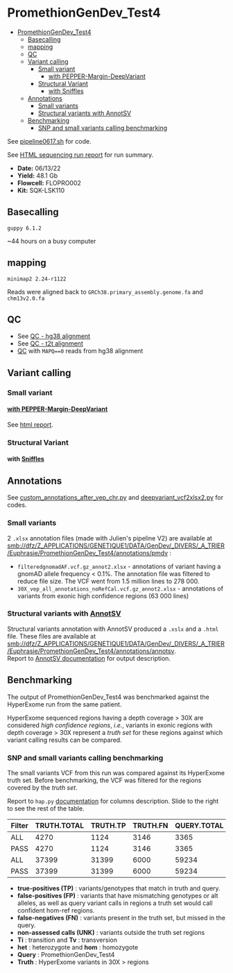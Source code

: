 # PromethionGenDev_Test4
- [PromethionGenDev_Test4](#promethiongendev_test4)
  - [Basecalling](#basecalling)
  - [mapping](#mapping)
  - [QC](#qc)
  - [Variant calling](#variant-calling)
    - [Small variant](#small-variant)
      - [with PEPPER-Margin-DeepVariant](#with-pepper-margin-deepvariant)
    - [Structural Variant](#structural-variant)
      - [with Sniffles](#with-sniffles)
  - [Annotations](#annotations)
    - [Small variants](#small-variants)
    - [Structural variants with AnnotSV](#structural-variants-with-annotsv)
  - [Benchmarking](#benchmarking)
    - [SNP and small variants calling benchmarking](#snp-and-small-variants-calling-benchmarking)


See [pipeline0617.sh](./scripts/pipeline_0617.sh) for code. 

See [HTML sequencing run report](https://raw.githack.com/ziphra/long_reads/main/PromethionGenDev_Test4_13062022/files/report_PAM60245_20220613_1645_ad874836.html) for run summary.

- **Date:** 06/13/22
- **Yield:** 48.1 Gb
- **Flowcell:** FLOPRO002 
- **Kit:** SQK-LSK110

## Basecalling 
`guppy 6.1.2`

~44 hours on a busy computer

## mapping 
`minimap2 2.24-r1122`

Reads were aligned back to `GRCh38.primary_assembly.genome.fa` and `chm13v2.0.fa`

## QC 

- See [QC - hg38 alignment](https://raw.githack.com/ziphra/long_reads/main/PromethionGenDev_Test4_13062022/files/PromethionGenDev_Test4_13062022_QC.html)
- See [QC - t2t alignment](https://raw.githack.com/ziphra/long_reads/main/PromethionGenDev_Test4_13062022/files/PromethionGenDev_Test4_13062022_t2t_mmi_QC.html)
- [QC](https://raw.githack.com/ziphra/long_reads/main/PromethionGenDev_Test4_13062022/files/H_MAPQ0_PromethionGenDev_Test4_13062022_mmi_QC2.html) with `MAPQ==0` reads from hg38 alignment 


## Variant calling 

### Small variant 
#### [with PEPPER-Margin-DeepVariant](https://github.com/kishwarshafin/pepper)

See [html report](https://raw.githack.com/ziphra/long_reads/main/PromethionGenDev_Test4_13062022/files/PromethionGenDev_Test4_13062022_QC.html).

### Structural Variant
#### with [Sniffles](https://github.com/fritzsedlazeck/Sniffles)

## Annotations 
See [custom_annotations_after_vep_chr.py](./scripts/custom_annotations_after_vep_chr.py) and [deepvariant_vcf2xlsx2.py](./scripts/deepvariant_vcf2xlsx2.py) for codes.

### Small variants 
2 `.xlsx` annotation files (made with Julien's pipeline V2) are available at <smb://dfz/Z_APPLICATIONS/GENETIQUE1/DATA/GenDev/_DIVERS/_A_TRIER/Euphrasie/PromethionGenDev_Test4/annotations/pmdv> :
- `filteredgnomadAF.vcf.gz_annot2.xlsx` - annotations of variant having a gnomAD allele frequency < 0.1%. The annotation file was filtered to reduce file size. The VCF went from 1.5 million lines to 278 000.
- `30X_vep_all_annotations_noRefCal.vcf.gz_annot2.xlsx` - annotations of variants from exonic high confidence regions (63 000 lines)


### Structural variants with [AnnotSV](https://lbgi.fr/AnnotSV/)
Structural variants annotation with AnnotSV produced a `.xslx` and a `.html` file. These files are available at <smb://dfz/Z_APPLICATIONS/GENETIQUE1/DATA/GenDev/_DIVERS/_A_TRIER/Euphrasie/PromethionGenDev_Test4/annotations/annotsv>.      
Report to [AnnotSV documentation](https://github.com/mobidic/knotAnnotSV#output) for output description.


## Benchmarking
The output of PromethionGenDev_Test4 was benchmarked against the HyperExome run from the same patient. 

HyperExome sequenced regions having a depth coverage > 30X are considered *high confidence regions*, *i.e.*, variants in exonic regions with depth coverage > 30X represent a *truth set* for these regions against which variant calling results can be compared.

### SNP and small variants calling benchmarking 
The small variants VCF from this run was compared against its HyperExome truth set.
Before benchmarking, the VCF was filtered for the regions covered by the *truth set*.

Report to `hap.py` [documentation](https://github.com/Illumina/hap.py/blob/master/doc/happy.md#full-list-of-output-columns) for columns description. Slide to the right to see the rest of the table.


| Filter | TRUTH.TOTAL | TRUTH.TP | TRUTH.FN | QUERY.TOTAL | QUERY.FP | FP.gt | FP.al | METRIC.Recall | METRIC.Precision | METRIC.F1_Score | TRUTH.TOTAL.TiTv_ratio | QUERY.TOTAL.TiTv_ratio | TRUTH.TOTAL.het_hom_ratio | QUERY.TOTAL.het_hom_ratio | QUERY.TOTAL.het_hom_ratio |
|--------|-------------|----------|----------|-------------|----------|-------|-------|---------------|------------------|-----------------|------------------------|------------------------|---------------------------|---------------------------|---------------------------|
| ALL    | 4270        | 1124     | 3146     | 3365        | 2265     | 102   | 124   | 0.263232      | 0.326895         | 0.291629        |                        |                        | 4.03851091142             | 1.12588766946             | 1.18528082634             |
| PASS   | 4270        | 1124     | 3146     | 3365        | 2265     | 102   | 124   | 0.263232      | 0.326895         | 0.291629        |                        |                        | 4.03851091142             | 1.12588766946             | 1.18528082634             |
| ALL    | 37399       | 31399    | 6000     | 59234       | 27830    | 314   | 616   | 0.839568      | 0.530168         | 0.649924        | 2.52720928039          | 2.48011513834          | 2.18947098539             | 1.75254473623             | 1.75254473623             |
| PASS   | 37399       | 31399    | 6000     | 59234       | 27830    | 314   | 616   | 0.839568      | 0.530168         | 0.649924        | 2.52720928039          | 2.48011513834          | 2.18947098539             | 1.75254473623             | 1.75254473623             |




- **true-positives (TP)** : variants/genotypes that match in truth and query.
- **false-positives (FP)** : variants that have mismatching genotypes or alt alleles, as well as query variant calls in regions a truth set would call confident hom-ref regions.
- **false-negatives (FN)** : variants present in the truth set, but missed in the query.
- **non-assessed calls (UNK)** : variants outside the truth set regions
- **Ti** : transition and **Tv** : transversion
- **het** : heterozygote and **hom** : homozygote
- **Query** : PromethionGenDev_Test4 
- **Truth** : HyperExome variants in 30X > regions



